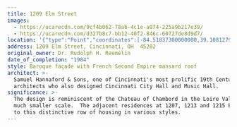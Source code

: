 ```yaml
---
title: 1209 Elm Street
images:
  - https://ucarecdn.com/9cf4b062-78a6-4c1e-a074-225a9b217e39/
  - https://ucarecdn.com/d327b8c7-bb12-40f2-846c-60727de8d9d7/
location: '{"type":"Point","coordinates":[-84.51837300000000,39.10812799999990]}'
address: 1209 Elm Street, Cincinnati, OH  45202
original_owner: Dr. Rudolph H. Reemelin
date_of_completion: "1904"
style: Baroque façade with French Second Empire mansard roof
architect: >-
  Samuel Hannaford & Sons, one of Cincinnati's most prolific 19th Century
  architects who also designed Cincinnati City Hall and Music Hall.
significance: >-
  The design is reminiscent of the Chateau of Chambord in the Loire Valley on a
  much smaller scale.  The adjacent residences at 1207, 1213 and 1215 Elm added
  to this distinctive row of housing in various styles.
---
```

